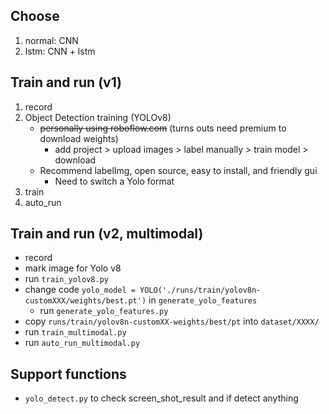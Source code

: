 ## Choose

1. normal: CNN
2. lstm: CNN + lstm

## Train and run (v1)
1. record
2. Object Detection training (YOLOv8)
   * ~~personally using roboflow.com~~ (turns outs need premium to download weights)
     * add project > upload images > label manually > train model > download 
   * Recommend labelImg, open source, easy to install, and friendly gui
     * Need to switch a Yolo format
3. train
4. auto_run

## Train and run (v2, multimodal)
* record
* mark image for Yolo v8
* run `train_yolov8.py`
* change code `yolo_model = YOLO('./runs/train/yolov8n-customXXX/weights/best.pt')` in `generate_yolo_features`
  * run `generate_yolo_features.py`
* copy `runs/train/yolov8n-customXX-weights/best/pt` into `dataset/XXXX/`
* run `train_multimodal.py`
* run `auto_run_multimodal.py`

## Support functions

* `yolo_detect.py` to check screen_shot_result and if detect anything